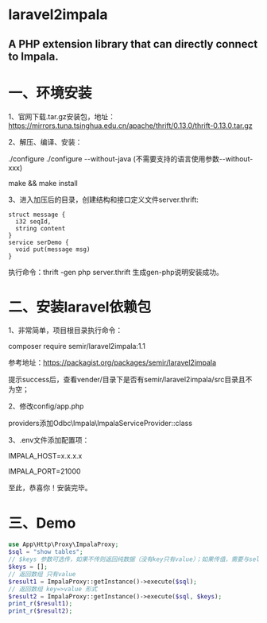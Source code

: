 # laravel2impala
## A PHP extension library that can directly connect to Impala.

# 一、环境安装

1、官网下载.tar.gz安装包，地址：https://mirrors.tuna.tsinghua.edu.cn/apache/thrift/0.13.0/thrift-0.13.0.tar.gz

2、解压、编译、安装：

./configure ./configure --without-java (不需要支持的语言使用参数--without-xxx)

make && make install

3、进入加压后的目录，创建结构和接口定义文件server.thrift:

    struct message { 
      i32 seqId, 
      string content 
    } 
    service serDemo { 
      void put(message msg) 
    }
    
执行命令：thrift -gen php server.thrift
生成gen-php说明安装成功。


# 二、安装laravel依赖包

1、非常简单，项目根目录执行命令：

composer require semir/laravel2impala:1.1

参考地址：https://packagist.org/packages/semir/laravel2impala

提示success后，查看vender/目录下是否有semir/laravel2impala/src目录且不为空；

2、修改config/app.php

providers添加Odbc\Impala\ImpalaServiceProvider::class

3、.env文件添加配置项：

IMPALA_HOST=x.x.x.x

IMPALA_PORT=21000

至此，恭喜你！安装完毕。


# 三、Demo

```php
use App\Http\Proxy\ImpalaProxy;
$sql = "show tables";
// $keys 参数可选传，如果不传则返回纯数据（没有key只有value）；如果传值，需要与select后的属性相对应
$keys = []; 
// 返回数组 只有value
$result1 = ImpalaProxy::getInstance()->execute($sql);
// 返回数组 key=>value 形式
$result2 = ImpalaProxy::getInstance()->execute($sql, $keys);
print_r($result1);
print_r($result2);
```
